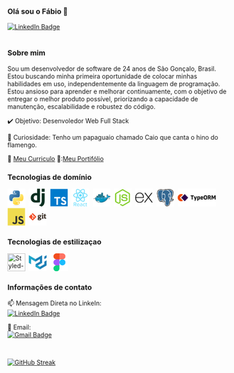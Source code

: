 ### Olá sou o Fábio 👋

<div id="badges">
  <a href="https://www.linkedin.com/in/fjdev">
  <img src="https://img.shields.io/badge/LinkedIn-blue?style=for-the-badge&logo=linkedin&logoColor=white" alt="LinkedIn Badge"/></a>
</div>
<br />

### Sobre mim

Sou um desenvolvedor de software de 24 anos de São Gonçalo, Brasil. Estou buscando minha primeira oportunidade de colocar minhas habilidades em uso, independentemente da linguagem de programação. Estou ansioso para aprender e melhorar continuamente, com o objetivo de entregar o melhor produto possível, priorizando a capacidade de manutenção, escalabilidade e robustez do código.

 :heavy_check_mark: Objetivo: Desenvoledor Web Full Stack

 :eyes: Curiosidade: Tenho um papaguaio chamado Caio que canta o hino do flamengo.

 :page_facing_up: [Meu Curriculo](https://drive.google.com/file/d/11uJn0mFe_yXFxnlWTsOOWMgpyYOr17V8/)
  📃:[Meu Portifólio](https://fabiojunior.vercel.app/)


### Tecnologias de domínio 
<div>
  <img src="https://github.com/devicons/devicon/blob/master/icons/python/python-original.svg" title="Python" **alt="Python" width="40" height="40"/>&nbsp;
  <img src="https://github.com/devicons/devicon/blob/master/icons/django/django-plain.svg" title="Django" **alt="Django" width="40" height="40"/>&nbsp;
  <img src="https://github.com/devicons/devicon/blob/master/icons/typescript/typescript-original.svg" title="TypeScript" alt="TypeScript" width="40" height="40"/>&nbsp;
  <img src="https://github.com/devicons/devicon/blob/master/icons/react/react-original-wordmark.svg" title="React" alt="React" width="40" height="40"/>&nbsp;
  <img src="https://github.com/devicons/devicon/blob/master/icons/docker/docker-original.svg" 
  title="Docker" alt="Docker" width="40"height="40"/>&nbsp;
  <img src="https://github.com/devicons/devicon/blob/master/icons/nodejs/nodejs-plain.svg" title="NodeJS" alt="NodeJS" width="40" height="40"/>&nbsp;
  <img src="https://github.com/devicons/devicon/blob/master/icons/express/express-original.svg"
   title="Express" alt="Express" width="40" height="40"/>&nbsp;
  <img src="https://github.com/devicons/devicon/blob/master/icons/postgresql/postgresql-original.svg" title="PostgreSQL" alt="PostgreSQL" width="40"/>&nbsp;
  <img src="https://github.com/typeorm/typeorm/raw/master/resources/logo_big.png" title="TypeORM" alt="TypeORM" height="40"/>&nbsp;
  <img src="https://github.com/devicons/devicon/blob/master/icons/javascript/javascript-original.svg" title="JavaScript" alt="JavaScript" width="40" height="40"/>&nbsp;
  <img src="https://github.com/devicons/devicon/blob/master/icons/git/git-original-wordmark.svg" title="Git" **alt="Git" width="40" height="40"/>&nbsp;
</div>

### Tecnologias de estilizaçao
<div>
  <img src="https://github.com/styled-components/brand/blob/master/styled-components.svg" title="Styled-Components" **alt="Styled-Components" width="40" height="40"/>&nbsp;
  <img src="https://github.com/devicons/devicon/blob/master/icons/materialui/materialui-original.svg" title="Material UI" alt="Material UI" width="40" height="40"/>&nbsp;
  <img src="https://github.com/devicons/devicon/blob/master/icons/figma/figma-original.svg" title="Figma" **alt="Figma" width="40" height="40"/>&nbsp;
</div>

### Informações de contato

  :mailbox: Mensagem Direta no LinkeIn:  
    <a href="https://www.linkedin.com/messaging/thread/new/">
     <img src="https://img.shields.io/badge/Fabio Junior-blue?style=for-the-badge&logo=linkedin&logoColor=white" alt="LinkedIn Badge"/></a>

 :email: Email:  
    <a href="mailto:contatofjrj@gmail.com">
    <img src="https://img.shields.io/badge/Gmail-red?style=for-the-badge&logo=gmail&logoColor=white" alt="Gmail Badge"/></a>

<br />



<a href="https://github.com/fjrjdev">
  
[![GitHub Streak](http://github-readme-streak-stats.herokuapp.com?user=fjrjdev&theme=monokai&hide_border=true&background=0d1117)](https://git.io/streak-stats)
  
</a>
